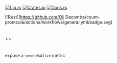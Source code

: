 [![Lib.rs](https://img.shields.io/badge/Lib.rs-*-84f)](https://lib.rs/crates/count-promcula)
[![Crates.io](https://img.shields.io/crates/v/count-promcula)](https://crates.io/crates/count-promcula)
[![Docs.rs](https://docs.rs/count-promcula/badge.svg)](https://docs.rs/count-promcula)

![Rust](https://github.com/Oli Dacombe/count-promcula/actions/workflows/general.yml/badge.svg)


# ``

<!-- cargo-rdme start -->

expose a `secondsAlive` metric

<!-- cargo-rdme end -->
